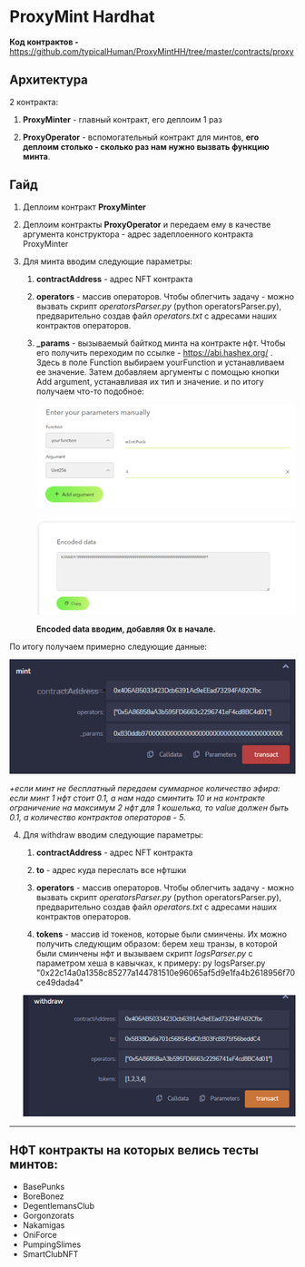 # ProxyMint Hardhat

**Код контрактов -** https://github.com/typicalHuman/ProxyMintHH/tree/master/contracts/proxy

## Архитектура

2 контракта:

1. **ProxyMinter** - главный контракт, его деплоим 1 раз

2. **ProxyOperator** - вспомогательный контракт для минтов, **его деплоим столько - сколько раз нам нужно вызвать функцию минта**.

## Гайд

1. Деплоим контракт **ProxyMinter**

2. Деплоим контракты **ProxyOperator** и передаем ему в качестве аргумента конструктора - адрес задеплоенного контракта ProxyMinter

3. Для минта вводим следующие параметры:
   
   1. **contractAddress** - адрес NFT контракта
   
   2. **operators** - массив операторов. Чтобы облегчить задачу - можно вызвать скрипт *operatorsParser.py* (python operatorsParser.py), предварительно создав файл *operators.txt* с адресами наших контрактов операторов.
   
   3. **_params** - вызываемый байткод минта на контракте нфт. Чтобы его получить переходим по ссылке - https://abi.hashex.org/ . Здесь в поле Function выбираем yourFunction и устанавливаем ее значение. Затем добавляем аргументы с помощью кнопки Add argument, устанавливая их тип и значение. и по итогу получаем что-то подобное:
      
      ![](img/1.png)
      
      ![](img/2.png)
      
      **Encoded data вводим, добавляя 0x в начале.**

По итогу получаем примерно следующие данные:

![](img/3.png)

*+если минт не бесплатный передаем суммарное количество эфира: если минт 1 нфт стоит 0.1, а нам надо сминтить 10 и на контракте ограничение на максимум 2 нфт для 1 кошелька, то value должен быть 0.1, а количество контрактов операторов - 5.*

4. Для withdraw вводим следующие параметры:
   
   1. **contractAddress** - адрес NFT контракта
   
   2. **to** - адрес куда переслать все нфтшки
   
   3. **operators** - массив операторов. Чтобы облегчить задачу - можно вызвать скрипт *operatorsParser.py* (python operatorsParser.py), предварительно создав файл *operators.txt* с адресами наших контрактов операторов.
   
   4. **tokens** - массив id токенов, которые были сминчены. Их можно получить следующим образом: берем хеш транзы, в которой были сминчены нфт и вызываем скрипт *logsParser.py* с параметром хеша в кавычках, к примеру: py logsParser.py "0x22c14a0a1358c85277a144781510e96065af5d9e1fa4b2618956f70ce49dada4"
   
   ![](img/4.png)

---

## НФТ контракты на которых велись тесты минтов:

- BasePunks
- BoreBonez
- DegentlemansClub
- Gorgonzorats
- Nakamigas
- OniForce
- PumpingSlimes
- SmartClubNFT

